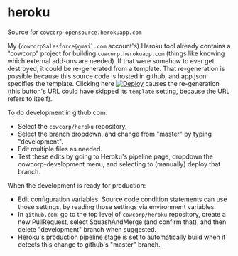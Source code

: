 # heroku
<p>Source for <nobr><code>cowcorp-opensource.herokuapp.com</code></nobr></p>
<p>
My <nobr>(<code>cowcorpSalesforce@gmail.com</code> account's) Heroku</nobr> tool already contains a "cowcorp" project for building <nobr><code>cowcorp.herokuapp.com</code></nobr> (things like knowing which external add-ons are needed).
If that were somehow to ever get destroyed, it could be re-generated from a template.
That re-generation is possible because this source code is hosted in github, and app.json specifies the template.
Clicking here <a href="https://heroku.com/deploy?template=https://github.com/cowcorp/heroku"><img src="https://www.herokucdn.com/deploy/button.svg" alt="Deploy"></a> causes the re-generation (this button's URL could have skipped its <nobr><code>template</code></nobr> setting, because the URL refers to itself).
</p>
<p>To do development in github.com:</p>
<ul><li>Select the <nobr><code>cowcorp/heroku</code></nobr> repository.</li>
<li>Select the branch dropdown, and change from "master" by typing "development".</li>
<li>Edit multiple files as needed.</li>
<li>Test these edits by going to Heroku's pipeline page, dropdown the cowcorp-development menu, and selecting to (manually) deploy that branch.</li></ul>
<p>When the development is ready for production:</p>
<ul><li>Edit configuration variables. Source code condition statements can use those settings, by reading those settings via environment variables.</li>
<li>In <nobr><code>github.com</code>:</nobr> go to the top level of <nobr><code>cowcorp/heroku</code></nobr> repository, create a new PullRequest, select SquashAndMerge (and confirm that), and then delete "development" branch when suggested.</li>
<li>Heroku's production pipeline stage is set to automatically build when it detects this change to github's "master" branch.</li></ul>
